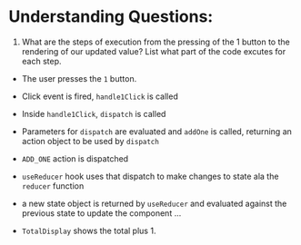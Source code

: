 # Understanding Questions:
1. What are the steps of execution from the pressing of the 1 button to the rendering of our updated value? List what part of the code excutes for each step.
* The user presses the `1` button.
* Click event is fired, `handle1Click` is called
* Inside `handle1Click`, `dispatch` is called
* Parameters for `dispatch` are evaluated and `addOne` is called, returning an action object to be used by `dispatch`
* `ADD_ONE` action is dispatched
* `useReducer` hook uses that dispatch to make changes to state ala the `reducer` function
* a new state object is returned by `useReducer` and evaluated against the previous state to update the component
...

* `TotalDisplay` shows the total plus 1.
